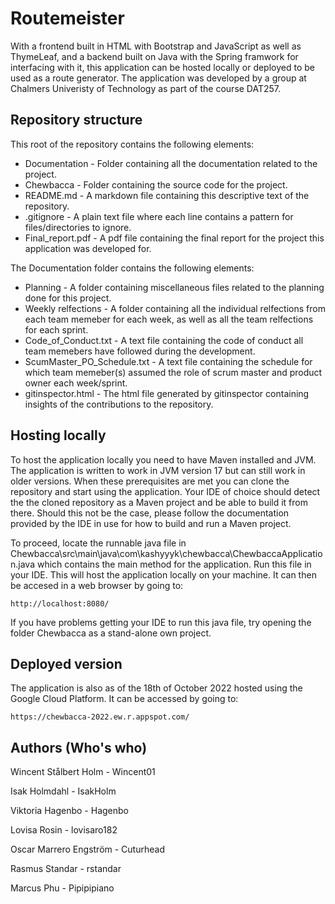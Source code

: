 # Routemeister
With a frontend built in HTML with Bootstrap and JavaScript as well as ThymeLeaf, and a backend built on Java with the Spring framwork for interfacing with it, this application can be hosted locally or deployed to be used as a route generator. The application was developed by a group at Chalmers Univeristy of Technology as part of the course DAT257.

## Repository structure
This root of the repository contains the following elements:
+ Documentation - Folder containing all the documentation related to the project.
+ Chewbacca - Folder containing the source code for the project. 
+ README.md - A markdown file containing this descriptive text of the repository.
+ .gitignore - A plain text file where each line contains a pattern for files/directories to ignore.
+ Final_report.pdf - A pdf file containing the final report for the project this application was developed for.


The Documentation folder contains the following elements:
+ Planning - A folder containing miscellaneous files related to the planning done for this project.
+ Weekly relfections - A folder containing all the individual relfections from each team memeber for each week, as well as all the team relfections for each sprint.
+ Code_of_Conduct.txt - A text file containing the code of conduct all team memebers have followed during the development.
+ ScumMaster_PO_Schedule.txt - A text file containing the schedule for which team memeber(s) assumed the role of scrum master and product owner each week/sprint.
+ gitinspector.html - The html file generated by gitinspector containing insights of the contributions to the repository.

## Hosting locally
To host the application locally you need to have Maven installed and JVM. The application is written to work in JVM version 17 but can still work in older versions. When these prerequisites are met you can clone the repository and start using the application. Your IDE of choice should detect the the cloned repository as a Maven project and be able to build it from there. Should this not be the case, please follow the documentation provided by the IDE in use for how to build and run a Maven project.

To proceed, locate the runnable java file in Chewbacca\src\main\java\com\kashyyyk\chewbacca\ChewbaccaApplication.java which contains the main method for the application. Run this file in your IDE. This will host the application locally on your machine. It can then be accesed in a web browser by going to:

`http://localhost:8080/`

If you have problems getting your IDE to run this java file, try opening the folder Chewbacca as a stand-alone own project.

## Deployed version
The application is also as of the 18th of October 2022 hosted using the Google Cloud Platform. It can be accessed by going to:

`https://chewbacca-2022.ew.r.appspot.com/`

## Authors (Who's who)

Wincent Stålbert Holm	-	Wincent01

Isak Holmdahl		-	IsakHolm

Viktoria Hagenbo	-	Hagenbo

Lovisa Rosin		-	lovisaro182

Oscar Marrero Engström	- 	Cuturhead

Rasmus Standar		-	rstandar

Marcus Phu		- 	Pipipipiano